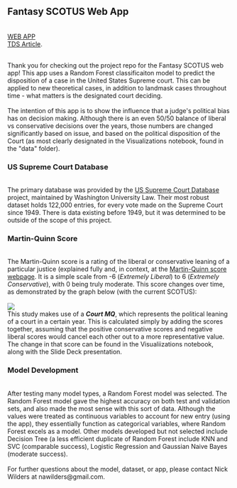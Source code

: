 <h2>Fantasy SCOTUS Web App</h2>
<br>
<a href='http://www.fantasyscotus.herokuapp.com'> WEB APP</a> 
<br> 
<a href="https://towardsdatascience.com/a-not-quite-fantasy-scotus-92a6e43739b3">TDS Article</a>. 
<br><br>

Thank you for checking out the project repo for the Fantasy SCOTUS web app! This app uses a Random Forest classificaiton model to predict the disposition of a case in the United States Supreme court. This can be applied to new theoretical cases, in addition to landmask cases throughout time - what matters is the designated court deciding.
<br>
<br>
The intention of this app is to show the influence that a judge's political bias has on decision making. Although there is an even 50/50 balance of liberal vs conservative decisions over the years, those numbers are changed significantly based on issue, and based on the political disposition of the Court (as most clearly designated in the Visualizations notebook, found in the "data" folder).
<br>
<h3>US Supreme Court Database</h3>
<br>
The primary database was provided by the <a href='http://scdb.wustl.edu/'>US Supreme Court Database</a> project, maintained by Washington University Law. Their most robust dataset holds 122,000 entries, for every vote made on the Supreme Court since 1949. There is data existing before 1949, but it was determined to be outside of the scope of this project. 
<h3>Martin-Quinn Score</h3>
<br>
The Martin-Quinn score is a rating of the liberal or conservative leaning of a particular justice (explained fully and, in context, at the <a href='https://mqscores.lsa.umich.edu/'>Martin-Quinn score webpage</a>. It is a simple scale from -6 (<i>Extremely Liberal</i>) to 6 (<i>Extremely Conservative</i>), with 0 being truly moderate. This score changes over time, as demonstrated by the graph below (with the current SCOTUS):<br>
<br>
<img src='https://i.ibb.co/2Pk3jz7/Current-SCOTUS.png'>
<br>
This study makes use of a <b><i>Court MQ</i></b>, which represents the political leaning of a court in a certain year. This is calculated simply by adding the scores together, assuming that the positive conservative scores and negative liberal scores would cancel each other out to a more representative value. The change in that score can be found in the Visualiizations notebook, along with the Slide Deck presentation.
<br>
<h3>Model Development</h3>
<br>
After testing many model types, a Random Forest model was selected. The Random Forest model gave the highest accuracy on both test and validation sets, and also made the most sense with this sort of data. Although the values were treated as continuous variables to account for new entry (using the app), they essentially function as categorical variables, where Random Forest excels as a model. Other models developed but not selected include Decision Tree (a less efficient duplicate of Random Forest include KNN and SVC (comparable success), Logistic Regression and Gaussian Naive Bayes (moderate success). 
<br>
<br>
For further questions about the model, dataset, or app, please contact Nick Wilders at nawilders@gmail.com. 
